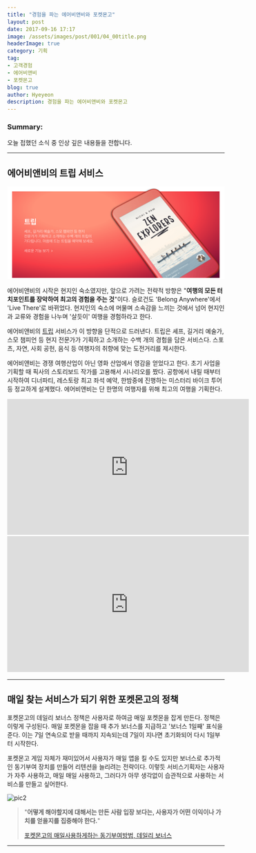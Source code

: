 ```yaml
---
title: "경험을 파는 에어비앤비와 포켓몬고"
layout: post
date: 2017-09-16 17:17
image: /assets/images/post/001/04_00title.png
headerImage: true
category: 기획
tag:
- 고객경험
- 에어비앤비
- 포켓몬고
blog: true
author: Hyeyeon
description: 경험을 파는 에어비앤비와 포켓몬고
---
```


### Summary:

오늘 접했던 소식 중 인상 깊은 내용들을 전합니다.

---

## 에어비앤비의 트립 서비스

![pic1](/assets/images/post/002/172_01.png)

에어비앤비의 시작은 현지인 숙소였지만, 앞으로 가려는 전략적 방향은 "**여행의 모든 터치포인트를 장악하여 최고의 경험을 주는 것**"이다. 슬로건도 'Belong Anywhere'에서 'Live There'로 바뀌었다. 현지인의 숙소에 머물며 소속감을 느끼는 것에서 넘어 현지인과 교류와 경험을 나누며 '살듯이' 여행을 경험하라고 한다.

에어비앤비의 [트립](https://www.airbnb.co.kr/new) 서비스가 이 방향을 단적으로 드러낸다. 트립은 셰프, 길거리 예술가, 스모 챔피언 등 현지 전문가가 기획하고 소개하는 수백 개의 경험을 담은 서비스다. 스포츠, 자연, 사회 공헌, 음식 등 여행자의 취향에 맞는 도전거리를 제시한다.

에어비앤비는 경쟁 여행산업이 아닌 영화 산업에서 영감을 얻었다고 한다. 초기 사업을 기획할 때 픽사의 스토리보드 작가를 고용해서 시나리오를 짰다. 공항에서 내릴 때부터 시작하여 디너파티, 레스토랑 최고 좌석 예약, 한밤중에 진행하는 미스터리 바이크 투어 등 정교하게 설계했다. 에어비앤비는 단 한명의 여행자를 위해 최고의 여행을 기획한다.

<iframe width="560" height="315" src="https://www.youtube.com/embed/yZc1D68BkfU?rel=0" frameborder="0" allowfullscreen></iframe>

<iframe width="560" height="315" src="https://www.youtube.com/embed/JaDcAs50rSM?rel=0" frameborder="0" allowfullscreen></iframe>

<br>

---

## 매일 찾는 서비스가 되기 위한 포켓몬고의 정책

포켓몬고의 데일리 보너스 정책은 사용자로 하여금 매일 포켓몬을 잡게 만든다. 정책은 이렇게 구성된다. 매일 포켓몬을 잡을 때 추가 보너스를 지급하고 '보너스 1일째' 표식을 준다. 이는 7일 연속으로 받을 때까지 지속되는데 7일이 지나면 초기화되어 다시 1일부터 시작한다.

포켓몬고 게임 자체가 재미있어서 사용자가 매일 앱을 킬 수도 있지만 보너스로 추가적인 동기부여 장치를 만들어 리텐션을 늘리려는 전략이다. 이렇듯 서비스기획자는 사용자가 자주 사용하고, 매일 매일 사용하고, 그러다가 아무 생각없이 습관적으로 사용하는 서비스를 만들고 싶어한다.

![pic2](https://c.slashgear.com/wp-content/uploads/2016/11/streaky.jpg)

> "**어떻게 해야할지에 대해서는 만든 사람 입장 보다는, 사용자가 어떤 이익이나 가치를 얻을지를 집중해야 한다.**"
>
> [포켓몬고의 매일사용하게하는 동기부여방법, 데일리 보너스](http://dobiho.com/?p=12134)

---

